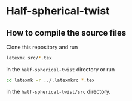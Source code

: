 # Half-spherical-twist
## How to compile the source files
Clone this repository and run
``` bash
latexmk src/*.tex
```
in the `half-spherical-twist` directory or run
``` bash
cd latexmk -r ../.latexmkrc *.tex
```
in the `half-spherical-twist/src` directory.
